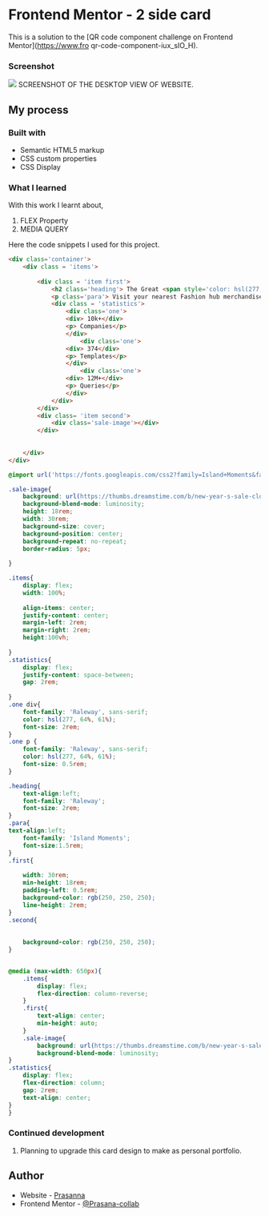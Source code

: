 # Frontend Mentor - 2 side card

This is a solution to the [QR code component challenge on Frontend Mentor](https://www.fro
qr-code-component-iux_sIO_H). 


### Screenshot

![](./images/screenshot.jpg)
SCREENSHOT OF THE DESKTOP VIEW OF WEBSITE.

## My process

### Built with

- Semantic HTML5 markup
- CSS custom properties
- CSS Display

### What I learned

With this work I learnt about,
  1. FLEX Property
  2. MEDIA QUERY

  Here the code snippets I used for this project.

```html
<div class='container'>
    <div class = 'items'>
        
        <div class = 'item first'>
            <h2 class='heading'> The Great <span style='color: hsl(277,64%,61%);'>Indian Sale </span> is on Now!! </h2>
            <p class='para'> Visit your nearest Fashion hub merchandise and own your designs. </p>
            <div class = 'statistics'>
                <div class='one'>
                <div> 10k+</div>
                <p> Companies</p>
                </div>
                    <div class='one'>
                <div> 374</div>
                <p> Templates</p>
                </div>
                    <div class='one'>
                <div> 12M+</div>
                <p> Queries</p>
                </div>
            </div>
        </div>
        <div class= 'item second'>
            <div class='sale-image'></div>
        </div>
        
        
    </div>
</div>
```
```css
@import url('https://fonts.googleapis.com/css2?family=Island+Moments&family=Raleway:ital,wght@0,100;1,200&family=Rubik+Bubbles&display=swap');

.sale-image{
	background: url(https://thumbs.dreamstime.com/b/new-year-s-sale-clothing-store-discounts-new-year-s-sale-clothing-store-discounts-103607006.jpg), hsl(277, 64%, 61%);
	background-blend-mode: luminosity;
	height: 18rem;
	width: 30rem;
	background-size: cover;
	background-position: center;
	background-repeat: no-repeat;
	border-radius: 5px;
    
}

.items{
    display: flex;
    width: 100%;
    
    align-items: center;
    justify-content: center;
    margin-left: 2rem;
    margin-right: 2rem;
    height:100vh;
    
}
.statistics{
    display: flex;
    justify-content: space-between;
    gap: 2rem;
    
}
.one div{
	font-family: 'Raleway', sans-serif;
	color: hsl(277, 64%, 61%);
	font-size: 2rem;
}
.one p {
	font-family: 'Raleway', sans-serif;
	color: hsl(277, 64%, 61%);
	font-size: 0.5rem;
}

.heading{
	text-align:left;
	font-family: 'Raleway';
	font-size: 2rem;
}
.para{ 
text-align:left;
	font-family: 'Island Moments';
    font-size:1.5rem;
}
.first{
   
    width: 30rem;
    min-height: 18rem;
    padding-left: 0.5rem;
    background-color: rgb(250, 250, 250);
    line-height: 2rem;
}
.second{
   
   
    background-color: rgb(250, 250, 250);
}


@media (max-width: 650px){
    .items{
        display: flex;
        flex-direction: column-reverse;
    }
    .first{
        text-align: center;
        min-height: auto;
    }
    .sale-image{
        background: url(https://thumbs.dreamstime.com/b/new-year-s-sale-clothing-store-discounts-new-year-s-sale-clothing-store-discounts-103607006.jpg), orchid;
        background-blend-mode: luminosity;
}
.statistics{
    display: flex;
    flex-direction: column;
    gap: 2rem;
    text-align: center;
}
}

```
### Continued development

1. Planning to upgrade this card design to make as personal portfolio.

## Author

- Website - [Prasanna](https://www.linkedin.com/in/prasanna-rajendran)
- Frontend Mentor - [@Prasana-collab](https://www.frontendmentor.io/profile/Prasanna-collab)
